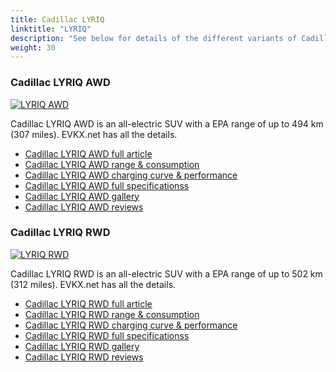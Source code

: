 ```yaml
---
title: Cadillac LYRIQ
linktitle: "LYRIQ"
description: "See below for details of the different variants of Cadillac LYRIQ"
weight: 30
---
```

### Cadillac LYRIQ AWD

<a href="lyriq_awd/"><img src="https://media.evkx.net/multimedia/models/cadillac/lyriq/lyriq_awd/main_1_st.jpg" class="img-fluid" alt="LYRIQ AWD" ></a>

Cadillac LYRIQ AWD is an all-electric SUV with a EPA range of up to 494 km (307 miles). EVKX.net has all the details. 

- [Cadillac LYRIQ AWD full article](lyriq_awd/)
- [Cadillac LYRIQ AWD range & consumption](lyriq_awd/rangeandconsumption/)
- [Cadillac LYRIQ AWD charging curve & performance](lyriq_awd/chargingcurve/)
- [Cadillac LYRIQ AWD full specificationss](lyriq_awd/specifications/)
- [Cadillac LYRIQ AWD gallery](lyriq_awd/gallery/)
- [Cadillac LYRIQ AWD reviews](lyriq_awd/reviews/)

### Cadillac LYRIQ RWD

<a href="lyriq_rwd/"><img src="https://media.evkx.net/multimedia/models/cadillac/lyriq/lyriq_rwd/main_1_st.jpg" class="img-fluid" alt="LYRIQ RWD" ></a>

Cadillac LYRIQ RWD is an all-electric SUV with a EPA range of up to 502 km (312 miles). EVKX.net has all the details. 

- [Cadillac LYRIQ RWD full article](lyriq_rwd/)
- [Cadillac LYRIQ RWD range & consumption](lyriq_rwd/rangeandconsumption/)
- [Cadillac LYRIQ RWD charging curve & performance](lyriq_rwd/chargingcurve/)
- [Cadillac LYRIQ RWD full specificationss](lyriq_rwd/specifications/)
- [Cadillac LYRIQ RWD gallery](lyriq_rwd/gallery/)
- [Cadillac LYRIQ RWD reviews](lyriq_rwd/reviews/)

